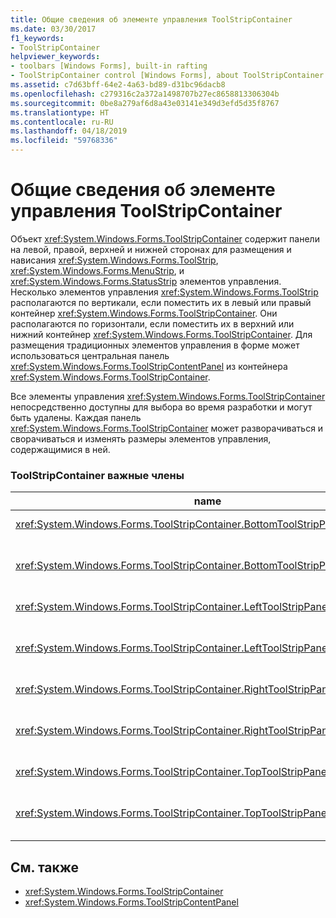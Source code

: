 ```yaml
---
title: Общие сведения об элементе управления ToolStripContainer
ms.date: 03/30/2017
f1_keywords:
- ToolStripContainer
helpviewer_keywords:
- toolbars [Windows Forms], built-in rafting
- ToolStripContainer control [Windows Forms], about ToolStripContainer control
ms.assetid: c7d63bff-64e2-4a63-bd89-d31bc96dacb8
ms.openlocfilehash: c279316c2a372a1498707b27ec8658813306304b
ms.sourcegitcommit: 0be8a279af6d8a43e03141e349d3efd5d35f8767
ms.translationtype: HT
ms.contentlocale: ru-RU
ms.lasthandoff: 04/18/2019
ms.locfileid: "59768336"
---
```

# <a name="toolstripcontainer-control-overview"></a>Общие сведения об элементе управления ToolStripContainer
Объект <xref:System.Windows.Forms.ToolStripContainer> содержит панели на левой, правой, верхней и нижней сторонах для размещения и нависания <xref:System.Windows.Forms.ToolStrip>, <xref:System.Windows.Forms.MenuStrip>, и <xref:System.Windows.Forms.StatusStrip> элементов управления. Несколько элементов управления <xref:System.Windows.Forms.ToolStrip> располагаются по вертикали, если поместить их в левый или правый контейнер <xref:System.Windows.Forms.ToolStripContainer>. Они располагаются по горизонтали, если поместить их в верхний или нижний контейнер <xref:System.Windows.Forms.ToolStripContainer>. Для размещения традиционных элементов управления в форме может использоваться центральная панель <xref:System.Windows.Forms.ToolStripContentPanel> из контейнера <xref:System.Windows.Forms.ToolStripContainer>.  
  
 Все элементы управления <xref:System.Windows.Forms.ToolStripContainer> непосредственно доступны для выбора во время разработки и могут быть удалены. Каждая панель <xref:System.Windows.Forms.ToolStripContainer> может разворачиваться и сворачиваться и изменять размеры элементов управления, содержащимися в ней.  
  
### <a name="important-toolstripcontainer-members"></a>ToolStripContainer важные члены  
  
|name|Описание|  
|----------|-----------------|  
|<xref:System.Windows.Forms.ToolStripContainer.BottomToolStripPanel%2A>|Получает нижнюю панель <xref:System.Windows.Forms.ToolStripContainer>.|  
|<xref:System.Windows.Forms.ToolStripContainer.BottomToolStripPanelVisible%2A>|Возвращает или задает значение, указывающее, является ли нижняя панель <xref:System.Windows.Forms.ToolStripContainer> является видимым.|  
|<xref:System.Windows.Forms.ToolStripContainer.LeftToolStripPanel%2A>|Получает левую панель <xref:System.Windows.Forms.ToolStripContainer>.|  
|<xref:System.Windows.Forms.ToolStripContainer.LeftToolStripPanelVisible%2A>|Возвращает или задает значение, указывающее, является ли левая панель <xref:System.Windows.Forms.ToolStripContainer> является видимым.|  
|<xref:System.Windows.Forms.ToolStripContainer.RightToolStripPanel%2A>|Получает правую панель контейнера <xref:System.Windows.Forms.ToolStripContainer>.|  
|<xref:System.Windows.Forms.ToolStripContainer.RightToolStripPanelVisible%2A>|Возвращает или задает значение, указывающее, является ли правая панель <xref:System.Windows.Forms.ToolStripContainer> является видимым.|  
|<xref:System.Windows.Forms.ToolStripContainer.TopToolStripPanel%2A>|Получает верхнюю панель контейнера <xref:System.Windows.Forms.ToolStripContainer>.|  
|<xref:System.Windows.Forms.ToolStripContainer.TopToolStripPanelVisible%2A>|Возвращает или задает значение, указывающее, является ли верхняя панель <xref:System.Windows.Forms.ToolStripContainer> является видимым.|  
  
## <a name="see-also"></a>См. также

- <xref:System.Windows.Forms.ToolStripContainer>
- <xref:System.Windows.Forms.ToolStripContentPanel>
